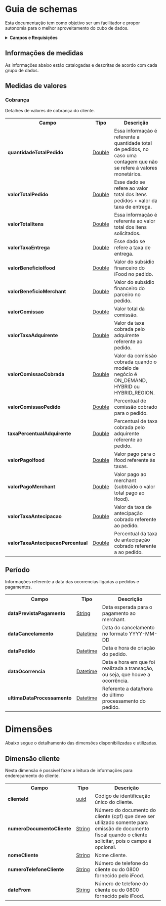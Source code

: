 # Guia de schemas 

Esta documentação tem como objetivo ser um facilitador e propor autonomia para o melhor aproveitamento do cubo de dados.

<!-- START graphql-markdown -->

<details>
  <summary><strong>Campos e Requisições</strong></summary>

  * [Informações de medidas](#Informações_de_medidas)
  * [Medidas de valores](#Medidas_de_valores)
    * [Cobrança](#Cobrança)
    * [Período](#Período)
  * [Dimensões](#Dimensões)
    * [Dimensão cliente](#Dimensão_cliente)
    *[Dimensão cliente](#Dimensão_cliente)

</details>

## Informações de medidas

As informações abaixo estão catalogadas e descritas de acordo com cada grupo de dados.

## Medidas de valores

### Cobrança

Detalhes de valores de cobrança do cliente.

<table>
<tbody>
<tr>
<th valign="center">Campo</th>
<th valign="center">Tipo</th>
<th valign="center">Descrição</th>
</tr>
<tr>
<td valign="center"><strong>quantidadeTotalPedido</strong></td>
<td valign="center"><a href="#Double">Double</a></td>
<td valign= "center"> Essa informação é referente a quantidade total de pedidos, no caso uma contagem que não se refere à valores monetários.

<tr>
<td valign="center"><strong>valorTotalPedido</strong></td>
<td valign="center"><a href="#Double">Double</a></td>
<td valign= "center">Esse dado se refere ao valor total dos itens pedidos + valor da taxa de entrega.

</td>
</tr>
<tr>
<td valign="center"><strong>valorTotalItens</strong></td>
<td valign="center"><a href="#Double">Double</a></td>
<td valign="center"> Essa informação é referente ao valor total dos itens solicitados.

</td>
</tr>
<tr>
<td valign="center"><strong>valorTaxaEntrega</strong></td>
<td valign="center"><a href="#Double">Double</a></td>
<td valign="center"> Esse dado se refere a taxa de entrega.

</td>
</tr>
<tr>
<td valign="center"><strong>valorBeneficioIfood</strong></td>
<td valign="center"><a href="#Double">Double</a></td>
<td valign="center"> Valor do subsídio financeiro do iFood no pedido.

</td>
</tr>
<tr>
<td valign="center"><strong>valorBeneficioMerchant</strong></td>
<td valign="center"><a href="#Double">Double</a></td>
<td valign="center"> Valor do subsídio financeiro do parceiro no pedido.

</td>
</tr>
<tr>
<td valign="center"><strong>valorComissao</strong></td>
<td valign="center"><a href="#Double">Double</a></td>
<td valign="center"> Valor total da comissão.

</td>
</tr>
<tr>
<td valign="center"><strong>valorTaxaAdquirente</strong></td>
<td valign="center"><a href="#Double">Double</a></td>
<td valign="center"> Valor da taxa cobrada pelo adquirente referente ao pedido.

</td>
</tr>
<tr>
<td valign="center"><strong>valorComissaoCobrada</strong></td>
<td valign="center"><a href="#Double">Double</a></td>
<td valign="center"> Valor da comissão cobrada quando o modelo de negócio é ON_DEMAND, HYBRID ou HYBRID_REGION.

</td>
</tr>
<tr>
<td valign="center"><strong>valorComissaoPedido</strong></td>
<td valign="center"><a href="#Double">Double</a></td>
<td valign="center"> Percentual de comissão cobrado para o pedido.

</td>
</tr>
<tr>
<td valign="center"><strong>taxaPercentualAdquirente</strong></td>
<td valign="center"><a href="#Double">Double</a></td>
<td valign="center"> Percentual de taxa cobrada pelo adquirente referente ao pedido.

</td>
</tr>
<tr>
<td valign="center"><strong>valorPagoIfood</strong></td>
<td valign="center"><a href="#Double">Double</a></td>
<td valign="center"> Valor pago para o ifood referente às taxas.

</td>
</tr>
<tr>
<td valign="center"><strong>valorPagoMerchant</strong></td>
<td valign="center"><a href="#Double">Double</a></td>
<td valign="center"> Valor pago ao merchant (subtraído o valor total pago ao Ifood).

</td>
</tr>
<tr>
<td valign="center"><strong>valorTaxaAntecipacao</strong></td>
<td valign="center"><a href="#Double">Double</a></td>
<td valign="center"> Valor da taxa de antecipação cobrado referente ao pedido.

</td>
</tr>
<tr>
<td valign="center"><strong>valorTaxaAntecipacaoPercentual</strong></td>
<td valign="center"><a href="#Double">Double</a></td>
<td valign="center"> Percentual da taxa de antecipação cobrado referente a ao pedido.
</td>
</tr>
</tbody>
</table>

## Período

Informações referente a data das ocorrencias ligadas a pedidos e pagamentos.

<table>
<tbody>
<tr>
<th valign="center">Campo</th>
<th valign="center">Tipo</th>
<th valign="center">Descrição</th>
</tr>
<tr>
<td valign="center"><strong>dataPrevistaPagamento</strong></td>
<td valign="center"><a href="#String">String</a></td>
<td valign="center"> Data esperada para o pagamento ao merchant.

</td>
</tr>
<tr>
<td valign="center"><strong>dataCancelamento</strong></td>
<td valign="center"><a href="Datetime">Datetime</a></td>
<td valign="center"> Data do cancelamento no formato YYYY-MM-DD

</td>
</tr>
<tr>
<td valign="center"><strong>dataPedido</strong></td>
<td valign="center"><a href="Datetime">Datetime</a></td>
<td valign="center"> Data e hora de criação do pedido.

</td>
</tr>
<tr>
<td valign="center"><strong>dataOcorrencia </strong></td>
<td valign="center"><a href="Datetime">Datetime</a></td>
<td valign="center"> Data e hora em que foi realizada a transação, ou seja, que houve a ocorrência.

</td>
</tr>
<tr>
<td valign="center"><strong>ultimaDataProcessamento</strong></td>
<td valign="center"><a href="Datetime">Datetime</a></td>
<td valign="center"> Referente a data/hora do último processamento do pedido.
</td>
</tr>
</tbody>
</table>


# Dimensões

Abaixo segue o detalhamento das dimensões disponibilizadas e utilizadas.

## Dimensão cliente 

Nesta dimensão é possível fazer a leitura de informações para endereçamento do cliente.

<table>
<tbody>
<tr>
<th valign="center">Campo</th>
<th valign="center">Tipo</th>
<th valign="center">Descrição</th>
</tr>
<tr>
<td valign="center"><strong>clienteId</strong></td>
<td valign="center"><a href="#uuid">uuid</a></td>
<td valign="center"> Código de identificação único do cliente.

</td>
</tr>
<tr>
<td valign="center"><strong>numeroDocumentoCliente</strong></td>
<td valign="center"><a href="#String">String</a></td>
<td valign="center"> Número do documento do cliente (cpf) que deve ser utilizado somente para emissão de documento fiscal quando o cliente solicitar,
pois o campo é opcional.

</td>
</tr>
<tr>
<td valign="center"><strong>nomeCliente</strong></td>
<td valign="center"><a href="#String">String</a></td>
<td valign="center"> Nome cliente.

</td>
</tr>
<tr>
<td valign="center"><strong>numeroTelefoneCliente</strong></td>
<td valign="center"><a href="#String">String</a></td>
<td valign="center"> Número de telefone do cliente ou do 0800 fornecido pelo iFood.

</td>
</tr>
<tr>
<td valign="center"><strong>dateFrom</strong></td>
<td valign="center"><a href="#String">String</a></td>
<td valign="center"> Número de telefone do cliente ou do 0800 fornecido pelo iFood.
</td>
</tr>
</tbody>
</table>



<!-- END graphql-markdown -->
